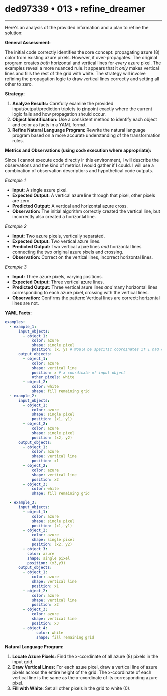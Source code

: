 # ded97339 • 013 • refine_dreamer

---
Here's an analysis of the provided information and a plan to refine the solution:

**General Assessment:**

The initial code correctly identifies the core concept: propagating azure (8) color from existing azure pixels. However, it over-propagates. The original program creates *both* horizontal and vertical lines for *every* azure pixel. The examples reveal a more nuanced rule. It appears that it *only* makes vertical lines and fills the rest of the grid with white. The strategy will involve refining the propagation logic to draw vertical lines correctly and setting all other to zero.

**Strategy:**

1.  **Analyze Results:** Carefully examine the provided input/output/prediction triplets to pinpoint exactly where the current logic fails and how propagation should occur.
2.  **Object Identification:** Use a consistent method to identify each object and color as facts in a YAML format.
3.  **Refine Natural Language Program:** Rewrite the natural language program based on a more accurate understanding of the transformation rules.

**Metrics and Observations (using code execution where appropriate):**

Since I cannot execute code directly in this environment, I will describe the observations and the kind of metrics I would gather if I could. I will use a combination of observation descriptions and hypothetical code outputs.

*Example 1*

*   **Input:** A single azure pixel.
*   **Expected Output:** A vertical azure line through that pixel, other pixels are zero.
*   **Predicted Output:** A vertical and horizontal azure cross.
*   **Observation:** The initial algorithm correctly created the vertical line, but incorrectly also created a horizontal line.

*Example 2*

*   **Input:** Two azure pixels, vertically separated.
*   **Expected Output:** Two vertical azure lines.
*   **Predicted Output:** Two vertical azure lines *and* horizontal lines connecting the two original azure pixels and crossing.
*   **Observation:** Correct on the vertical lines, incorrect horizontal lines.

*Example 3*

*   **Input:** Three azure pixels, varying positions.
*   **Expected Output:** Three vertical azure lines.
*   **Predicted Output:** Three vertical azure lines *and* many horizontal lines corresponding to each azure pixel, crossing with the vertical lines.
*   **Observation:** Confirms the pattern: Vertical lines are correct; horizontal lines are not.

**YAML Facts:**

```yaml
examples:
  - example_1:
      input_objects:
        - object_1:
            color: azure
            shape: single pixel
            position: (x, y) # Would be specific coordinates if I had code exec.
      output_objects:
        - object_1:
            color: azure
            shape: vertical line
            position: x # x coordinate of input object
            other_pixels: white
        - object_2:
            color: white
            shape: fill remaining grid
  - example_2:
      input_objects:
        - object_1:
            color: azure
            shape: single pixel
            position: (x1, y1)
        - object_2:
            color: azure
            shape: single pixel
            position: (x2, y2)
      output_objects:
        - object_1:
            color: azure
            shape: vertical line
            position: x1
        - object_2:
            color: azure
            shape: vertical line
            position: x2
        - object_3:
            color: white
            shape: fill remaining grid

  - example_3:
      input_objects:
        - object_1:
            color: azure
            shape: single pixel
            position: (x1, y1)
        - object_2:
            color: azure
            shape: single pixel
            position: (x2, y2)
        - object_3:
          color: azure
          shape: single pixel
          position: (x3,y3)
      output_objects:
        - object_1:
            color: azure
            shape: vertical line
            position: x1
        - object_2:
            color: azure
            shape: vertical line
            position: x2
        - object_3:
            color: azure
            shape: vertical line
            position: x3
        - object_4:
              color: white
              shape: fill remaining grid

```

**Natural Language Program:**

1.  **Locate Azure Pixels:** Find the x-coordinate of all azure (8) pixels in the input grid.
2.  **Draw Vertical Lines:**  For each azure pixel, draw a vertical line of azure pixels across the entire height of the grid. The x-coordinate of each vertical line is the same as the x-coordinate of its corresponding azure pixel.
3. **Fill with White**: Set all other pixels in the grid to white (0).


